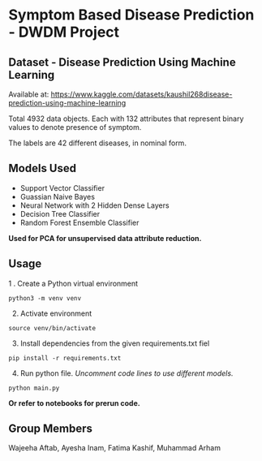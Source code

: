# Symptom Based Disease Prediction - DWDM Project

## Dataset - Disease Prediction Using Machine Learning

Available at: https://www.kaggle.com/datasets/kaushil268disease-prediction-using-machine-learning

Total 4932 data objects. Each with 132 attributes that represent binary values to denote presence of symptom.

The labels are 42 different diseases, in nominal form.

## Models Used

-   Support Vector Classifier
-   Guassian Naive Bayes
-   Neural Network with 2 Hidden Dense Layers
-   Decision Tree Classifier
-   Random Forest Ensemble Classifier

**Used for PCA for unsupervised data attribute reduction.**

## Usage

1 . Create a Python virtual environment

```
python3 -m venv venv
```

2. Activate environment

```
source venv/bin/activate
```

3. Install dependencies from the given requirements.txt fiel

```
pip install -r requirements.txt
```

4. Run python file. _Uncomment code lines to use different models._

```
python main.py
```

**Or refer to notebooks for prerun code.**

## Group Members

Wajeeha Aftab, Ayesha Inam, Fatima Kashif, Muhammad Arham
